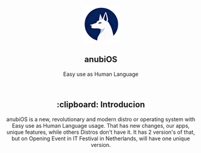 <div align="center">
  <img src="/assets/logo.png" width=100 id=Logo>
  
 ## anubiOS

 Easy use as Human Language
 
&nbsp;

<div align=center>
<h2>:clipboard: Introducion</h2>
  anubiOS is a new, revolutionary and modern distro or operating system with Easy use as Human Language usage. That has new changes, our apps, unique features, while others Distros don't have it. It has 2 version's of that, but on Opening Event in IT Festival in Netherlands, will have one unique version.
</div>
